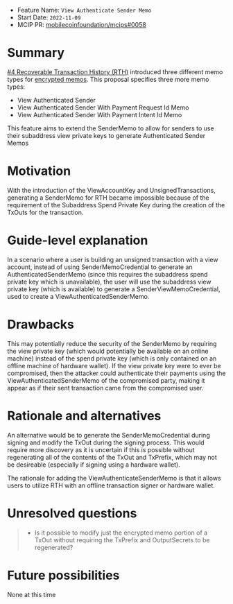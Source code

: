 - Feature Name: `View Authenticate Sender Memo`
- Start Date: `2022-11-09`
- MCIP PR: [mobilecoinfoundation/mcips#0058](https://github.com/mobilecoinfoundation/mcips/pull/58)

# Summary
[summary]: #summary

[#4 Recoverable Transaction History (RTH)](https://github.com/mobilecoinfoundation/mcips/pull/4) introduced three different memo types for [encrypted memos](https://github.com/mobilecoinfoundation/mcips/pull/3). This proposal specifies three more memo types:

- View Authenticated Sender
- View Authenticated Sender With Payment Request Id Memo
- View Authenticated Sender With Payment Intent Id Memo

This feature aims to extend the SenderMemo to allow for senders to use their subaddress view private keys to generate Authenticated Sender Memos

# Motivation
[motivation]: #motivation

With the introduction of the ViewAccountKey and UnsignedTransactions, generating a SenderMemo for RTH became impossible because of the requirement of the Subaddress Spend Private Key during the creation of the TxOuts for the transaction.

# Guide-level explanation
[guide-level-explanation]: #guide-level-explanation

In a scenario where a user is building an unsigned transaction with a view account, instead of using SenderMemoCredential to generate an AuthenticatedSenderMemo (since this requires the subaddress spend private key which is unavailable), the user will use the subaddress view private key (which is available) to generate a SenderViewMemoCredential, used to create a ViewAuthenticatedSenderMemo.

# Drawbacks
[drawbacks]: #drawbacks

This may potentially reduce the security of the SenderMemo by requiring the view private key (which would potentially be available on an online machine) instead of the spend private key (which is only contained on an offline machine of hardware wallet). If the view private key were to ever be compromised, then the attacker could authenticate their payments using the ViewAuthenticatedSenderMemo of the compromised party, making it appear as if their sent transaction came from the compromised user.

# Rationale and alternatives
[rationale-and-alternatives]: #rationale-and-alternatives

An alternative would be to generate the SenderMemoCredential during signing and modify the TxOut during the signing process. This would require more discovery as it is uncertain if this is possible without regenerating all of the contents of the TxOut and TxPrefix, which may not be desireable (especially if signing using a hardware wallet).

The rationale for adding the ViewAuthenticateSenderMemo is that it allows users to utilize RTH with an offline transaction signer or hardware wallet.

# Unresolved questions
[unresolved-questions]: #unresolved-questions

> - Is it possible to modify just the encrypted memo portion of a TxOut without requiring the TxPrefix and OutputSecrets to be regenerated?

# Future possibilities
[future-possibilities]: #future-possibilities

None at this time

